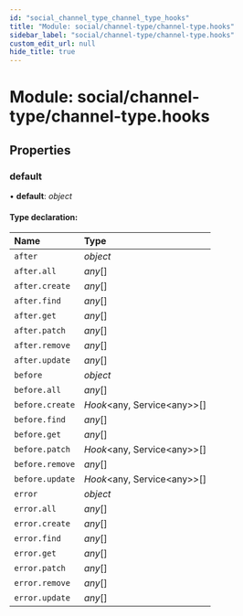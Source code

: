 ```yaml
---
id: "social_channel_type_channel_type_hooks"
title: "Module: social/channel-type/channel-type.hooks"
sidebar_label: "social/channel-type/channel-type.hooks"
custom_edit_url: null
hide_title: true
---
```


# Module: social/channel-type/channel-type.hooks

## Properties

### default

• **default**: *object*

#### Type declaration:

| Name | Type |
| :------ | :------ |
| `after` | *object* |
| `after.all` | *any*[] |
| `after.create` | *any*[] |
| `after.find` | *any*[] |
| `after.get` | *any*[] |
| `after.patch` | *any*[] |
| `after.remove` | *any*[] |
| `after.update` | *any*[] |
| `before` | *object* |
| `before.all` | *any*[] |
| `before.create` | *Hook*<any, Service<any\>\>[] |
| `before.find` | *any*[] |
| `before.get` | *any*[] |
| `before.patch` | *Hook*<any, Service<any\>\>[] |
| `before.remove` | *any*[] |
| `before.update` | *Hook*<any, Service<any\>\>[] |
| `error` | *object* |
| `error.all` | *any*[] |
| `error.create` | *any*[] |
| `error.find` | *any*[] |
| `error.get` | *any*[] |
| `error.patch` | *any*[] |
| `error.remove` | *any*[] |
| `error.update` | *any*[] |
